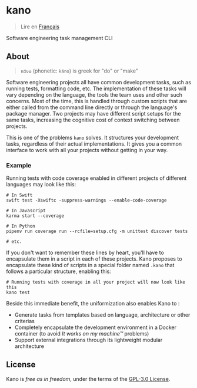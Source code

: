# kano

> Lire en [Français](/docs/README.fr.md)

Software engineering task management CLI

## About

> `κάνω` (phonetic: `káno`) is greek for "do" or "make"

Software engineering projects all have common development tasks, such as running tests,
formatting code, etc. The implementation of these tasks will vary depending on the language, the
tools the team uses and other such concerns. Most of the time, this is handled through custom
scripts that are either called from the command line directly or through the language's package
manager. Two projects may have different script setups for the same tasks, increasing the
cognitive cost of context switching between projects.

This is one of the problems `kano` solves. It structures your development tasks, regardless of
their actual implementations. It gives you a common interface to work with all your projects
without getting in your way.

### Example

Running tests with code coverage enabled in different projects of different languages may look
like this:

```shell
# In Swift
swift test -Xswiftc -suppress-warnings --enable-code-coverage

# In Javascript
karma start --coverage

# In Python
pipenv run coverage run --rcfile=setup.cfg -m unittest discover tests

# etc.
```

If you don't want to remember these lines by heart, you'll have to encapsulate them in a script
in each of these projects. Kano proposes to encapsulate these kind of scripts in a special
folder named `.kano` that follows a particular structure, enabling this:

```shell
# Running tests with coverage in all your project will now look like this
kano test
```

Beside this immediate benefit, the uniformization also enables Kano to :

- Generate tasks from templates based on language, architecture or other criterias
- Completely encapsulate the development environment in a Docker container (to avoid _It works
  on my machine™_ problems)
- Support external integrations through its lightweight modular architecture

## License

Kano is _free as in freedom_, under the terms of the [GPL-3.0 License](/LICENSE).
